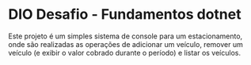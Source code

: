 # DIO Desafio - Fundamentos dotnet

Este projeto é um simples sistema de console para um estacionamento, onde são realizadas as operações de adicionar um veículo, remover um veículo (e exibir o valor cobrado durante o período) e listar os veículos.
